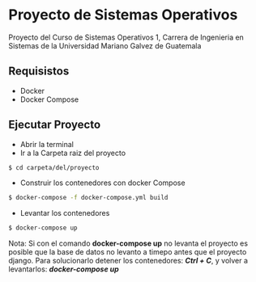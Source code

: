# Proyecto de Sistemas Operativos

Proyecto del Curso de Sistemas Operativos 1, Carrera de Ingenieria en Sistemas de la Universidad Mariano Galvez de Guatemala


## Requisistos

- Docker
- Docker Compose


## Ejecutar Proyecto
- Abrir la terminal
- Ir a la Carpeta raiz del proyecto 
```sh
$ cd carpeta/del/proyecto
```
- Construir los contenedores con docker Compose
```sh
$ docker-compose -f docker-compose.yml build
```  
- Levantar los contenedores
```sh
$ docker-compose up
```
Nota: Si con el comando **docker-compose up** no levanta el proyecto es posible que la base de datos no levanto a timepo antes que el proyecto django. Para solucionarlo detener los contenedores: ***Ctrl + C***, y volver a levantarlos: ***docker-compose up***

